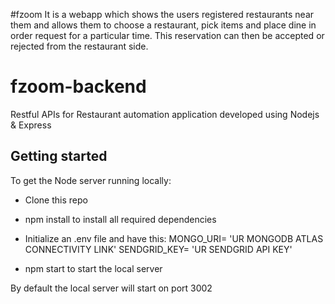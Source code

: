 #fzoom
It is a webapp which shows the users registered restaurants near them and allows them to choose a restaurant, pick items and place dine in order request for a particular time. 
This reservation can then be accepted or rejected from the restaurant side.

# fzoom-backend
Restful APIs for Restaurant automation application developed using Nodejs &amp; Express

## Getting started
To get the Node server running locally:

* Clone this repo
* npm install to install all required dependencies
* Initialize an .env file and have this:
  MONGO_URI= 'UR MONGODB ATLAS CONNECTIVITY LINK'
  SENDGRID_KEY= 'UR SENDGRID API KEY'

* npm start to start the local server

By default the local server will start on port 3002
